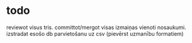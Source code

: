 # todo
reviewot visus tris.
committot/mergot visas izmaiņas
vienoti nosaukumi.
izstradat esošo db parvietošanu uz csv (pievērst uzmanību formatiem)
